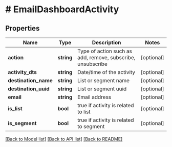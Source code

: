 # # EmailDashboardActivity

## Properties

Name | Type | Description | Notes
------------ | ------------- | ------------- | -------------
**action** | **string** | Type of action such as add, remove, subscribe, unsubscribe | [optional]
**activity_dts** | **string** | Date/time of the activity | [optional]
**destination_name** | **string** | List or segment name | [optional]
**destination_uuid** | **string** | List or segment uuid | [optional]
**email** | **string** | Email address | [optional]
**is_list** | **bool** | true if activity is related to list | [optional]
**is_segment** | **bool** | true if activity is related to segment | [optional]

[[Back to Model list]](../../README.md#models) [[Back to API list]](../../README.md#endpoints) [[Back to README]](../../README.md)
